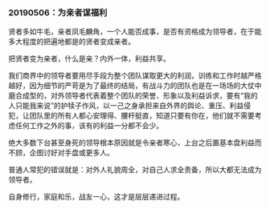 ### 20190506：为亲者谋福利

贤者多如牛毛，亲者凤毛麟角，一个人能否成事，是否有资格成为领导者，在于能多大程度的把遍地都是的贤者变成亲者。

把贤者变为亲者，什么是亲？内外一体，利益共享。

我们商界中的领导者要用尽手段为整个团队谋取更大的利润，训练和工作时越严格越好，因为细节的严苛是为了最终的结局，有战斗力的团队也是在一场场的大仗中磨合成型的，对外领导者代表着整个团队的荣誉、形象以及利益诉求，要有“我的人只能我来说”的护犊子作风，以一己之身承担来自外界的舆论、重压、利益侵犯，让团队里的所有人都心安理得、腰杆挺直，知道只要有你在，他们就不需要考虑任何工作之外的事，该有的利益一分都不会少。

绝大多数下台甚至身死的领导根本原因就是令亲者寒心，上台之后置基本盘利益而不顾，企图讨好对手盘或更多人。

普通人常犯的错误就是：对外人礼貌周全，对自己人求全责备，所以大都无法成为领导者。

自身修行，家庭和乐，战友一心，这才是层层递进过程。